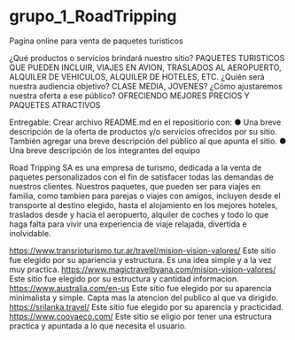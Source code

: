 # grupo_1_RoadTripping
Pagina online para venta de paquetes turisticos

¿Qué productos o servicios brindará nuestro sitio? 
PAQUETES TURISTICOS QUE PUEDEN INCLUIR, VIAJES EN AVION, TRASLADOS AL AEROPUERTO, ALQUILER DE VEHICULOS, ALQUILER DE HOTELES, ETC.
¿Quién será nuestra audiencia
objetivo? 
CLASE MEDIA, JOVENES?
¿Cómo ajustaremos nuestra oferta a ese público?
OFRECIENDO MEJORES PRECIOS Y PAQUETES ATRACTIVOS

Entregable​:​ Crear archivo README.md en el repositiorio con:
● Una breve descripción de la oferta de productos y/o servicios ofrecidos por su
sitio. También agregar una breve descripción del público al que apunta el sitio.
● Una breve descripción de los integrantes del equipo

Road Tripping SA es una empresa de turismo, dedicada a la venta de paquetes personalizados con el fin de satisfacer todas las demandas de nuestros clientes. Nuestros paquetes, que pueden ser para viajes en familia, como tambien para parejas o viajes con amigos, incluyen desde el transporte al destino elegido, hasta el alojamiento en los mejores hoteles, traslados desde y hacia el aeropuerto, alquiler de coches y todo lo que haga falta para vivir una experiencia de viaje relajada, divertida e inolvidable.  

https://www.transrioturismo.tur.ar/travel/mision-vision-valores/
Este sitio fue elegido por su apariencia y estructura. Es una idea simple y a la vez muy practica.
https://www.magictravelbyana.com/mision-vision-valores/
Este sitio fue elegido por su estructura y cantidad informacion.
https://www.australia.com/en-us
Este sitio fue elegido por su aparencia minimalista y simple. Capta mas la atencion del publico al que va dirigido.
https://srilanka.travel/
Este sitio fue elegido por su aparencia y practicidad.
https://www.coovaeco.com/
Este sitio se eligio por tener una estructura practica y apuntada a lo que necesita el usuario.